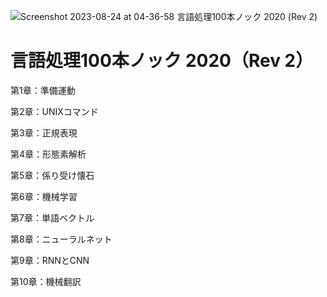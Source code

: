 ![Screenshot 2023-08-24 at 04-36-58 言語処理100本ノック 2020 (Rev 2)](https://github.com/haru1290/nlp100/assets/83323040/2c181bfa-15a8-45ef-bc4c-0513207ba498)

# 言語処理100本ノック 2020（Rev 2）

第1章：準備運動

第2章：UNIXコマンド

第3章：正規表現

第4章：形態素解析

第5章：係り受け懐石

第6章：機械学習

第7章：単語ベクトル

第8章：ニューラルネット

第9章：RNNとCNN

第10章：機械翻訳
